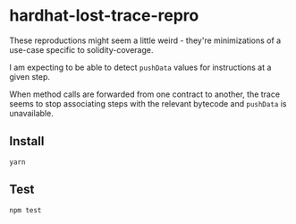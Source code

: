 # hardhat-lost-trace-repro

These reproductions might seem a little weird - they're minimizations of a use-case
specific to solidity-coverage.

I am expecting to be able to detect `pushData` values for instructions at a given step.

When method calls are forwarded from one contract to another, the trace seems to stop associating
steps with the relevant bytecode and `pushData` is unavailable.

## Install
```
yarn
```

## Test
```
npm test
```


